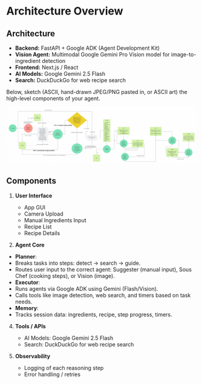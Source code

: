 # Architecture Overview

## Architecture

* **Backend:** FastAPI + Google ADK (Agent Development Kit)
* **Vision Agent:** Multimodal Google Gemini Pro Vision model for image-to-ingredient detection
* **Frontend:** Next.js / React
* **AI Models:** Google Gemini 2.5 Flash
* **Search:** DuckDuckGo for web recipe search

Below, sketch (ASCII, hand-drawn JPEG/PNG pasted in, or ASCII art) the high-level components of your agent.

![Initial MVP Flow Diagram](images/arch-4pm.jpg)

## Components

1. **User Interface**  
   - App GUI
   - Camera Upload
   - Manual Ingredients Input
   - Recipe List
   - Recipe Details

2. **Agent Core**  
 - **Planner**:
 - Breaks tasks into steps: detect → search → guide.
 - Routes user input to the correct agent: Suggester (manual input), Sous Chef (cooking steps), or Vision (image).
 - **Executor**:
 - Runs agents via Google ADK using Gemini (Flash/Vision).
 - Calls tools like image detection, web search, and timers based on task needs.
 - **Memory**:
 - Tracks session data: ingredients, recipe, step progress, timers.

4. **Tools / APIs**  
   - AI Models: Google Gemini 2.5 Flash
   - Search: DuckDuckGo for web recipe search

5. **Observability**  
   - Logging of each reasoning step  
   - Error handling / retries

